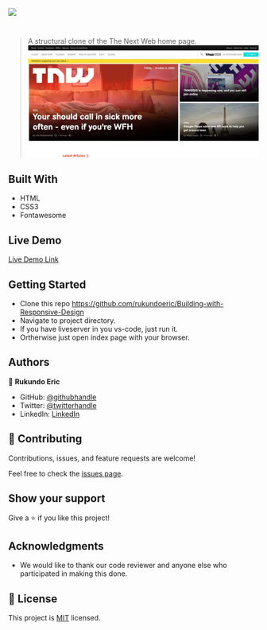 ![](https://img.shields.io/badge/Microverse-blueviolet)

#

> A structural clone of the The Next Web home page.
> ![screenshot](./img/screen_short.JPG)

## Built With

- HTML
- CSS3
- Fontawesome

## Live Demo

[Live Demo Link](https://rukundoeric.github.io/Building-with-Responsive-Design/index)

## Getting Started

- Clone this repo https://github.com/rukundoeric/Building-with-Responsive-Design
- Navigate to project directory.
- If you have liveserver in you vs-code, just run it.
- Ortherwise just open index page with your browser.

## Authors

👤 **Rukundo Eric**

- GitHub: [@githubhandle](https://github.com/rukundoeric)
- Twitter: [@twitterhandle](https://twitter.com/rukundoeric005)
- LinkedIn: [LinkedIn](https://www.linkedin.com/in/rukundo-eric-000bba181/)


## 🤝 Contributing

Contributions, issues, and feature requests are welcome!

Feel free to check the [issues page](https://github.com/rukundoeric/Building-with-Responsive-Design/issues).

## Show your support

Give a ⭐️ if you like this project!

## Acknowledgments

- We would like to thank our code reviewer and anyone else who participated in making this done.

## 📝 License

This project is [MIT](./LICENCE) licensed.
